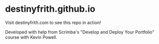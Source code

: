 # destinyfrith.github.io

Visit destinyfrith.com to see this repo in action!

Developed with help from Scrimba's "Develop and Deploy Your Portfolio" course with Kevin Powell.
